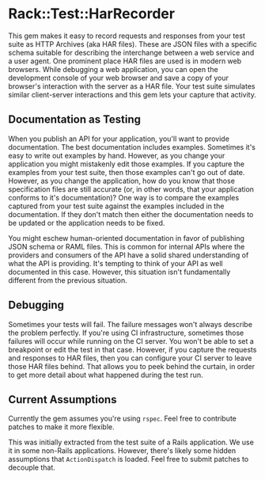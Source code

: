 # Rack::Test::HarRecorder

This gem makes it easy to record requests and responses from your test suite as HTTP Archives (aka HAR files). These are JSON files with a specific schema suitable for describing the interchange between a web service and a user agent. One prominent place HAR files are used is in modern web browsers. While debugging a web application, you can open the development console of your web browser and save a copy of your browser's interaction with the server as a HAR file. Your test suite simulates similar client-server interactions and this gem lets your capture that activity.


## Documentation as Testing

When you publish an API for your application, you'll want to provide documentation. The best documentation includes examples. Sometimes it's easy to write out examples by hand. However, as you change your application you might mistakenly edit those examples. If you capture the examples from your test suite, then those examples can't go out of date. However, as you change the application, how do you know that those specification files are still accurate (or, in other words, that your application conforms to it's documentation)? One way is to compare the examples captured from your test suite against the examples included in the documentation. If they don't match then either the documentation needs to be updated or the application needs to be fixed.

You might eschew human-oriented documentation in favor of publishing JSON schema or RAML files. This is common for internal APIs where the providers and consumers of the API have a solid shared understanding of what the API is providing. It's tempting to think of your API as well documented in this case. However, this situation isn't fundamentally different from the previous situation.


## Debugging

Sometimes your tests will fail. The failure messages won't always describe the problem perfectly. If you're using CI infrastructure, sometimes those failures will occur while running on the CI server. You won't be able to set a breakpoint or edit the test in that case. However, if you capture the requests and responses to HAR files, then you can configure your CI server to leave those HAR files behind. That allows you to peek behind the curtain, in order to get more detail about what happened during the test run.


## Current Assumptions

Currently the gem assumes you're using `rspec`. Feel free to contribute patches to make it more flexible.

This was initially extracted from the test suite of a Rails application. We use it in some non-Rails applications. However, there's likely some hidden assumptions that `ActionDispatch` is loaded. Feel free to submit patches to decouple that.

